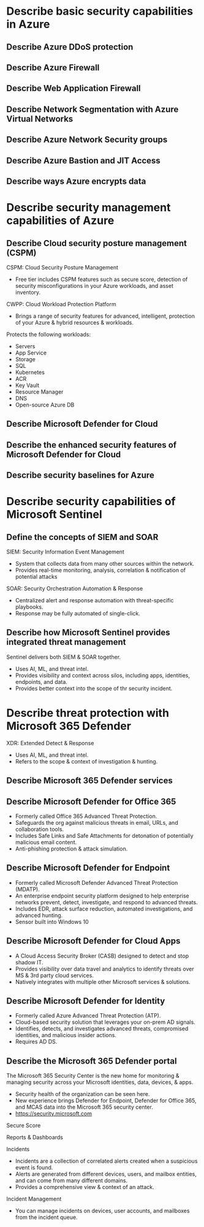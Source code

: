 # Describe basic security capabilities in Azure
## Describe Azure DDoS protection

## Describe Azure Firewall

## Describe Web Application Firewall

## Describe Network Segmentation with Azure Virtual Networks

## Describe Azure Network Security groups

## Describe Azure Bastion and JIT Access

## Describe ways Azure encrypts data

# Describe security management capabilities of Azure
## Describe Cloud security posture management (CSPM)
CSPM: Cloud Security Posture Management

- Free tier includes CSPM features such as secure score, detection of security misconfigurations in your Azure workloads, and asset inventory. 

CWPP: Cloud Workload Protection Platform

- Brings a range of security features for advanced, intelligent, protection of your Azure & hybrid resources & workloads. 

Protects the following workloads:

- Servers
- App Service
- Storage
- SQL
- Kubernetes
- ACR
- Key Vault
- Resource Manager
- DNS
- Open-source Azure DB

## Describe Microsoft Defender for Cloud

## Describe the enhanced security features of Microsoft Defender for Cloud

## Describe security baselines for Azure

# Describe security capabilities of Microsoft Sentinel
## Define the concepts of SIEM and SOAR
SIEM: Security Information Event Management
 
- System that collects data from many other sources within the network. 
- Provides real-time monitoring, analysis, correlation & notification of potential attacks

SOAR: Security Orchestration Automation & Response

- Centralized alert and response automation with threat-specific playbooks. 
- Response may be fully automated of single-click. 

## Describe how Microsoft Sentinel provides integrated threat management
Sentinel delivers both SIEM & SOAR together. 

- Uses AI, ML, and threat intel. 
- Provides visibility and context across silos, including apps, identities, endpoints, and data. 
- Provides better context into the scope of thr security incident. 

# Describe threat protection with Microsoft 365 Defender
XDR: Extended Detect & Response

- Uses AI, ML, and threat intel. 
- Refers to the scope & context of investigation & hunting. 

## Describe Microsoft 365 Defender services 
## Describe Microsoft Defender for Office 365

- Formerly called Office 365 Advanced Threat Protection. 
- Safeguards the org against malicious threats in email, URLs, and collaboration tools. 
- Includes Safe Links and Safe Attachments for detonation of potentially malicious email content. 
- Anti-phishing protection & attack simulation. 

## Describe Microsoft Defender for Endpoint

- Formerly called Microsoft Defender Advanced Threat Protection (MDATP). 
- An enterprise endpoint security platform designed to help enterprise networks prevent, detect, investigate, and respond to advanced threats.
- Includes EDR, attack surface reduction, automated investigations, and advanced hunting.   
- Sensor built into Windows 10

## Describe Microsoft Defender for Cloud Apps

- A Cloud Access Security Broker (CASB) designed to detect and stop shadow IT. 
- Provides visibility over data travel and analytics to identify threats over MS & 3rd party cloud services. 
- Natively integrates with multiple other Microsoft services & solutions.

## Describe Microsoft Defender for Identity

- Formerly called Azure Advanced Threat Protection (ATP). 
- Cloud-based security solution that leverages your on-prem AD signals. 
- Identifies, detects, and investigates advanced threats, compromised identities, and malicious insider actions. 
- Requires AD DS. 

## Describe the Microsoft 365 Defender portal
The Microsoft 365 Security Center is the new home for monitoring & managing security across your Microsoft identities, data, devices, & apps. 

- Security health of the organization can be seen here. 
- New experience brings Defender for Endpoint, Defender for Office 365, and MCAS data into the Microsoft 365 security center. 
- https://security.microsoft.com

Secure Score

Reports & Dashboards

Incidents
- Incidents are a collection of correlated alerts created when a suspicious event is found. 
- Alerts are generated from different devices, users, and mailbox entities, and can come from many different domains. 
- Provides a comprehensive view & context of an attack. 

Incident Management 
- You can manage incidents on devices, user accounts, and mailboxes from the incident queue. 